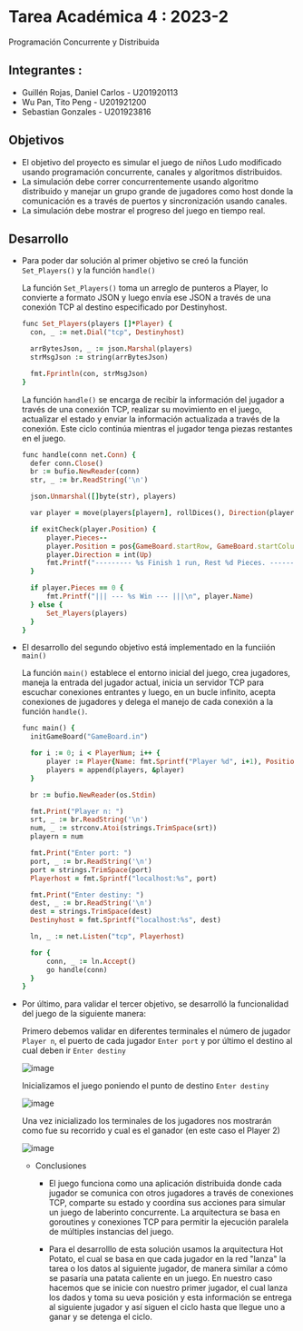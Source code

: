 # Tarea Académica 4 : 2023-2
Programación Concurrente y Distribuida

## Integrantes :
- Guillén Rojas, Daniel Carlos	-	U201920113
- Wu Pan, Tito Peng 	-		U201921200
- Sebastian Gonzales	-		U201923816

## Objetivos
- El objetivo del proyecto es simular el juego de niños Ludo modificado usando programación concurrente, canales y algoritmos distribuidos.
- La simulación debe correr concurrentemente usando algoritmo distribuido y manejar un grupo grande de jugadores como host donde la comunicación es a través de puertos y sincronización usando canales.
- La simulación debe mostrar el progreso del juego en tiempo real. 

## Desarrollo
- Para poder dar solución al primer objetivo se creó la función ```Set_Players()``` y la función ```handle()```

  La función ```Set_Players()``` toma un arreglo de punteros a Player, lo convierte a formato JSON y luego envía ese JSON a través de una conexión TCP al destino especificado por Destinyhost.
  ```ruby
  func Set_Players(players []*Player) {
	con, _ := net.Dial("tcp", Destinyhost)

	arrBytesJson, _ := json.Marshal(players)
	strMsgJson := string(arrBytesJson)

	fmt.Fprintln(con, strMsgJson)
  }
  ```
  La función ```handle()``` se encarga de recibir la información del jugador a través de una conexión TCP, realizar su movimiento en el juego, actualizar el estado y enviar la información actualizada a través de la conexión. Este ciclo continúa mientras el jugador tenga piezas restantes en el juego.
  ```ruby
  func handle(conn net.Conn) {
	defer conn.Close()
	br := bufio.NewReader(conn)
	str, _ := br.ReadString('\n')

	json.Unmarshal([]byte(str), players)

	var player = move(players[playern], rollDices(), Direction(players[playern].Direction))

	if exitCheck(player.Position) {
		player.Pieces--
		player.Position = pos{GameBoard.startRow, GameBoard.startColumn}
		player.Direction = int(Up)
		fmt.Printf("--------- %s Finish 1 run, Rest %d Pieces. ---------\n", player.Name, player.Pieces)
	}

	if player.Pieces == 0 {
		fmt.Printf("||| --- %s Win --- |||\n", player.Name)
	} else {
		Set_Players(players)
	}
  }
  ```
- El desarrollo del segundo objetivo está implementado en la funciión ```main()```

  La función ```main()``` establece el entorno inicial del juego, crea jugadores, maneja la entrada del jugador actual, inicia un servidor TCP para escuchar conexiones entrantes y luego, en un bucle infinito, acepta conexiones de jugadores y delega el manejo de cada conexión a la función ```handle()```.
  ```ruby
  func main() {
	initGameBoard("GameBoard.in")

	for i := 0; i < PlayerNum; i++ {
		player := Player{Name: fmt.Sprintf("Player %d", i+1), Position: pos{1, 1}, Pieces: 4, Direction: int(Up), Turno: i}
		players = append(players, &player)
	}

	br := bufio.NewReader(os.Stdin)

	fmt.Print("Player n: ")
	srt, _ := br.ReadString('\n')
	num, _ := strconv.Atoi(strings.TrimSpace(srt))
	playern = num

	fmt.Print("Enter port: ")
	port, _ := br.ReadString('\n')
	port = strings.TrimSpace(port)
	Playerhost = fmt.Sprintf("localhost:%s", port)

	fmt.Print("Enter destiny: ")
	dest, _ := br.ReadString('\n')
	dest = strings.TrimSpace(dest)
	Destinyhost = fmt.Sprintf("localhost:%s", dest)

	ln, _ := net.Listen("tcp", Playerhost)

	for {
		conn, _ := ln.Accept()
		go handle(conn)
	}
  }
  ```
- Por último, para validar el tercer objetivo, se desarrolló la funcionalidad del juego de la siguiente manera:
 
  Primero debemos validar en diferentes terminales el número de jugador ```Player n```, el puerto de cada jugador ```Enter port``` y por último el destino al cual deben ir ```Enter destiny```
    
  ![image](https://github.com/TitoWuPan/Trabajo-Final-Concurrente-y-Distribuida-CC65/assets/103372071/929d4515-6d08-409d-ae03-07d810764a31)
    
  Inicializamos el juego poniendo el punto de destino ```Enter destiny```
    
  ![image](https://github.com/TitoWuPan/Trabajo-Final-Concurrente-y-Distribuida-CC65/assets/103372071/5744647d-2763-45ca-8e4a-20b2c2fd68ad)
    
  Una vez inicializado los terminales de los jugadores nos mostrarán como fue su recorrido y cual es el ganador (en este caso el Player 2)
    
  ![image](https://github.com/TitoWuPan/Trabajo-Final-Concurrente-y-Distribuida-CC65/assets/103372071/9131a4a4-bb91-4acc-abc3-d94dbfca1d80)

  - Conclusiones
	
    - El juego funciona como una aplicación distribuida donde cada jugador se comunica con otros jugadores a través de conexiones TCP, comparte su estado y coordina sus acciones para simular un juego de laberinto concurrente. La arquitectura se basa en goroutines y conexiones TCP para permitir la ejecución paralela de múltiples instancias del juego.
      
    - Para el desarrolllo de esta solución usamos la arquitectura Hot Potato, el cual se basa en que cada jugador en la red "lanza" la tarea o los datos al siguiente jugador, de manera similar a cómo se pasaría una patata caliente en un juego. En nuestro caso hacemos que se inicie con nuestro primer jugador, el cual lanza los dados y toma su ueva posición y esta información se entrega al siguiente jugador y así siguen el ciclo hasta que llegue uno a ganar y se detenga el ciclo.


